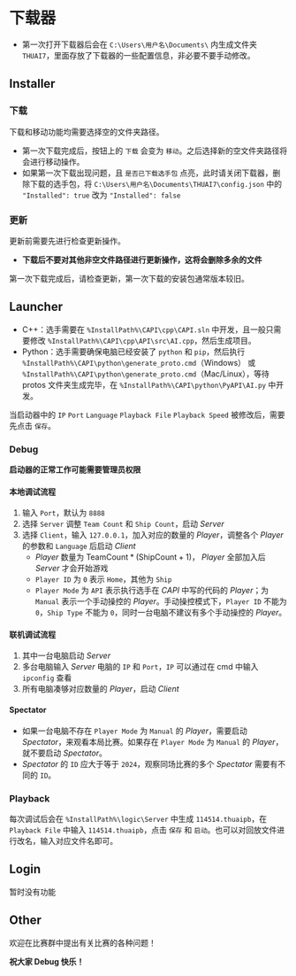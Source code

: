 # 下载器

- 第一次打开下载器后会在 `C:\Users\用户名\Documents\` 内生成文件夹 `THUAI7`，里面存放了下载器的一些配置信息，非必要不要手动修改。

## Installer

### 下载

下载和移动功能均需要选择空的文件夹路径。

- 第一次下载完成后，按钮上的 `下载` 会变为 `移动`。之后选择新的空文件夹路径将会进行移动操作。
- 如果第一次下载出现问题，且 `是否已下载选手包` 点亮，此时请关闭下载器，删除下载的选手包，将 `C:\Users\用户名\Documents\THUAI7\config.json` 中的 `"Installed": true` 改为 `"Installed": false`

### 更新

更新前需要先进行检查更新操作。

- **下载后不要对其他非空文件路径进行更新操作，这将会删除多余的文件**

第一次下载完成后，请检查更新，第一次下载的安装包通常版本较旧。

## Launcher

- C++：选手需要在 `%InstallPath%\CAPI\cpp\CAPI.sln` 中开发，且一般只需要修改 `%InstallPath%\CAPI\cpp\API\src\AI.cpp`，然后生成项目。
- Python：选手需要确保电脑已经安装了 `python` 和 `pip`，然后执行 `%InstallPath%\CAPI\python\generate_proto.cmd`（Windows） 或 `%InstallPath%\CAPI\python\generate_proto.cmd`（Mac/Linux），等待 protos 文件夹生成完毕，在 `%InstallPath%\CAPI\python\PyAPI\AI.py` 中开发。

当启动器中的 `IP` `Port` `Language` `Playback File` `Playback Speed` 被修改后，需要先点击 `保存`。

### Debug

**启动器的正常工作可能需要管理员权限**

#### 本地调试流程

1. 输入 `Port`，默认为 `8888`
2. 选择 `Server` 调整 `Team Count` 和 `Ship Count`，启动 *Server*
3. 选择 `Client`，输入 `127.0.0.1`，加入对应的数量的 *Player*，调整各个 *Player* 的参数和  `Language` 后启动 *Client*
   - *Player* 数量为 $\mathrm{TeamCount}*(\mathrm{ShipCount}+1)$， *Player* 全部加入后 *Server* 才会开始游戏
   - `Player ID` 为 `0` 表示 `Home`，其他为 `Ship`
   - `Player Mode` 为 `API` 表示执行选手在 *CAPI* 中写的代码的 *Player*；为 `Manual` 表示一个手动操控的 *Player*。手动操控模式下，`Player ID` 不能为 `0`，`Ship Type` 不能为 `0`，同时一台电脑不建议有多个手动操控的 *Player*。

#### 联机调试流程

1. 其中一台电脑启动 *Server*
2. 多台电脑输入 *Server* 电脑的  `IP` 和 `Port`，`IP` 可以通过在 cmd 中输入 `ipconfig` 查看
3. 所有电脑凑够对应数量的 *Player*，启动 *Client*

#### Spectator

- 如果一台电脑不存在 `Player Mode` 为 `Manual` 的 *Player*，需要启动 *Spectator*，来观看本局比赛。如果存在 `Player Mode` 为 `Manual` 的 *Player*，就不要启动 *Spectator*。
- *Spectator* 的 `ID` 应大于等于 `2024`，观察同场比赛的多个 *Spectator* 需要有不同的 `ID`。

### Playback

每次调试后会在 `%InstallPath%\logic\Server` 中生成 `114514.thuaipb`，在 `Playback File` 中输入 `114514.thuaipb`，点击 `保存` 和 `启动`。也可以对回放文件进行改名，输入对应文件名即可。

## Login

暂时没有功能

## Other

欢迎在比赛群中提出有关比赛的各种问题！

**祝大家 Debug 快乐！**
